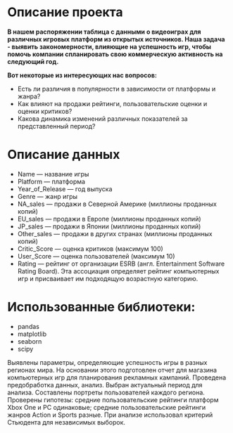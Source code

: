 # Описание проекта

**В нашем распоряжении таблица с данными о видеоиграх для различных игровых платформ из открытых источников. Наша задача - выявить закономерности, влияющие на успешность игр, чтобы помочь компании спланировать свою коммерческую активность на следующий год.**

**Вот некоторые из интересующих нас вопросов:**
- Есть ли различия в популярности в зависимости от платформы и жанра? 
- Как влияют на продажи рейтинги, пользовательские оценки и оценки критиков? 
- Какова динамика изменений различных показателей за представленный период?

# Описание данных
- Name — название игры
- Platform — платформа
- Year_of_Release — год выпуска
- Genre — жанр игры
- NA_sales — продажи в Северной Америке (миллионы проданных копий)
- EU_sales — продажи в Европе (миллионы проданных копий)
- JP_sales — продажи в Японии (миллионы проданных копий)
- Other_sales — продажи в других странах (миллионы проданных копий)
- Critic_Score — оценка критиков (максимум 100)
- User_Score — оценка пользователей (максимум 10)
- Rating — рейтинг от организации ESRB (англ. Entertainment Software Rating Board). Эта ассоциация определяет рейтинг компьютерных игр и присваивает им подходящую возрастную категорию.

# Использованные библиотеки:
- pandas
- matplotlib
- seaborn
- scipy


Выявлены параметры, определяющие успешность игры в разных регионах мира. На
основании этого подготовлен отчет для магазина компьютерных игр для планирования
рекламных кампаний. Проведена предобработка данных, анализ. Выбран актуальный
период для анализа. Составлены портреты пользователей каждого региона. Проверены
гипотезы: средние пользовательские рейтинги платформ Xbox One и PC одинаковые;
средние пользовательские рейтинги жанров Action и Sports разные. При анализе использовал критерий Стьюдента для независимых выборок.
